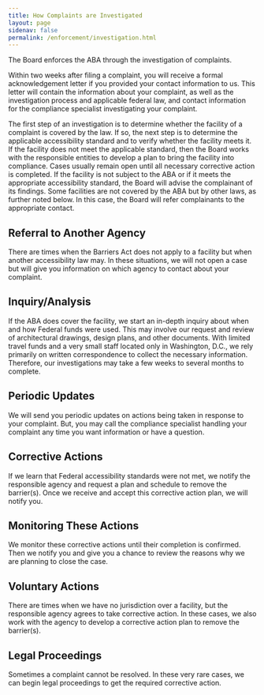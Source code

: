 ```yaml
---
title: How Complaints are Investigated
layout: page
sidenav: false
permalink: /enforcement/investigation.html
---
```

The Board enforces the ABA through the investigation of complaints.

Within two weeks after filing a complaint, you will receive a formal acknowledgement letter if you provided your contact information to us. This letter will contain the information about your complaint, as well as the investigation process and applicable federal law, and contact information for the compliance specialist investigating your complaint.

The first step of an investigation is to determine whether the facility of a complaint is covered by the law. If so, the next step is to determine the applicable accessibility standard and to verify whether the facility meets it. If the facility does not meet the applicable standard, then the Board works with the responsible entities to develop a plan to bring the facility into compliance. Cases usually remain open until all necessary corrective action is completed. If the facility is not subject to the ABA or if it meets the appropriate accessibility standard, the Board will advise the complainant of its findings. Some facilities are not covered by the ABA but by other laws, as further noted below. In this case, the Board will refer complainants to the appropriate contact.

## Referral to Another Agency

There are times when the Barriers Act does not apply to a facility but when another accessibility law may. In these situations, we will not open a case but will give you information on which agency to contact about your complaint.

## Inquiry/Analysis

If the ABA does cover the facility, we start an in-depth inquiry about when and how Federal funds were used. This may involve our request and review of architectural drawings, design plans, and other documents. With limited travel funds and a very small staff located only in Washington, D.C., we rely primarily on written correspondence to collect the necessary information. Therefore, our investigations may take a few weeks to several months to complete.

## Periodic Updates

We will send you periodic updates on actions being taken in response to your complaint. But, you may call the compliance specialist handling your complaint any time you want information or have a question.

## Corrective Actions

If we learn that Federal accessibility standards were not met, we notify the responsible agency and request a plan and schedule to remove the barrier(s). Once we receive and accept this corrective action plan, we will notify you.

## Monitoring These Actions

We monitor these corrective actions until their completion is confirmed. Then we notify you and give you a chance to review the reasons why we are planning to close the case.

## Voluntary Actions

There are times when we have no jurisdiction over a facility, but the responsible agency agrees to take corrective action. In these cases, we also work with the agency to develop a corrective action plan to remove the barrier(s).

## Legal Proceedings

Sometimes a complaint cannot be resolved. In these very rare cases, we can begin legal proceedings to get the required corrective action.
